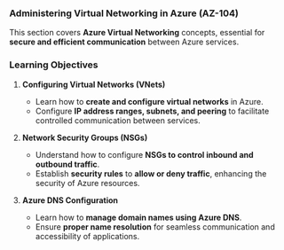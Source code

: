 ### **Administering Virtual Networking in Azure (AZ-104)**  

This section covers **Azure Virtual Networking** concepts, essential for **secure and efficient communication** between Azure services.  

### **Learning Objectives**  

1. **Configuring Virtual Networks (VNets)**  
   - Learn how to **create and configure virtual networks** in Azure.  
   - Configure **IP address ranges, subnets, and peering** to facilitate controlled communication between services.  

2. **Network Security Groups (NSGs)**  
   - Understand how to configure **NSGs to control inbound and outbound traffic**.  
   - Establish **security rules** to **allow or deny traffic**, enhancing the security of Azure resources.  

3. **Azure DNS Configuration**  
   - Learn how to **manage domain names using Azure DNS**.  
   - Ensure **proper name resolution** for seamless communication and accessibility of applications.  
